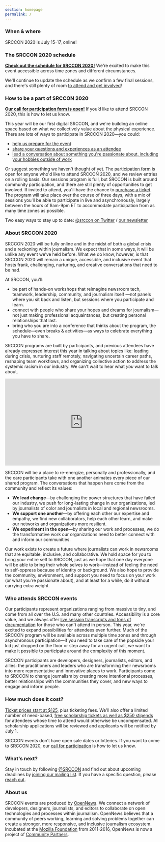 ```yaml
---
section: homepage
permalink: /
---
```


### When & where

SRCCON 2020 is July 15-17, online!

### The SRCCON 2020 schedule
**[Check out the schedule for SRCCON 2020!](/schedule)** We're excited to make this event accessible across time zones and different circumstances.

We'll continue to update the schedule as we confirm a few final sessions, and there's still plenty of room [to attend and get involved](/participation/form)!

### How to be a part of SRCCON 2020

**[Our call for participation form is open!](/participation/form)** If you’d like to attend SRCCON 2020, this is how to let us know.

This year will be our first digital SRCCON, and we're building an online space based on what we collectively value about the physical experience. There are lots of ways to participate in SRCCON 2020—you could:

* [help us prepare for the event](/volunteers/)
* [share your questions and experiences as an attendee](/attendees/)
* [lead a conversation about something you're passionate about, including your hobbies outside of work](mailto:erika@opennews.org)

Or suggest something we haven't thought of yet. The [participation form](/participation/form) is open for anyone who'd like to attend SRCCON 2020, and we review entries on a rolling basis. Our sessions program is full, but SRCCON is built around community participation, and there are still plenty of opportunities to get involved. If invited to attend, you'll have the chance to [purchase a ticket](/attendees/#tickets). The program will take place over the course of three days, with a mix of sessions you'll be able to participate in live and asynchronously, largely between the hours of 9am-9pm ET to accommodate participation from as many time zones as possible.

Two easy ways to stay up to date: [@srccon on Twitter](https://twitter.com/srccon) / [our newsletter](https://opennews.us5.list-manage.com/subscribe?u=71c95e9a43708843d2fdc1f09&id=996e9290cc)

### About SRCCON 2020

SRCCON 2020 will be fully online and in the midst of both a global crisis and a reckoning within journalism. We expect that in some ways, it will be unlike any event we’ve held before. What we do know, however, is that SRCCON 2020 will remain a unique, accessible, and inclusive event that hosts frank, challenging, nurturing, and creative conversations that need to be had.

At SRCCON, you'll:

* be part of hands-on workshops that reimagine newsroom tech, teamwork, leadership, community, and journalism itself —not panels where you sit back and listen, but sessions where you participate and learn.
* connect with people who share your hopes and dreams for journalism—not just making professional acquaintances, but creating personal relationships that last.
* bring who you are into a conference that thinks about the program, the schedule—even breaks & activities—as ways to celebrate everything you have to share.

SRCCON programs are built by participants, and previous attendees have already expressed interest this year in talking about topics like: leading during crisis, nurturing staff remotely, navigating uncertain career paths, reshaping team workflows, and organizing collective action to address the systemic racism in our industry. We can't wait to hear what _you_ want to talk about.

<style>.embed-container { position: relative; padding-bottom: 56.25%; height: 0; overflow: hidden; max-width: 100%; margin-bottom: 1em; } .embed-container iframe, .embed-container object, .embed-container embed { position: absolute; top: 0; left: 0; width: 100%; height: 100%; }</style><div class='embed-container'><iframe src='https://player.vimeo.com/video/180221748' frameborder='0' webkitAllowFullScreen mozallowfullscreen allowFullScreen></iframe></div>

SRCCON will be a place to re-energize, personally and professionally, and the care participants take with one another animates every piece of our shared program. The conversations that happen here come from the community and reflect its values:

* **We lead change**—by challenging the power structures that have failed our industry, we push for long-lasting change in our organizations, led by journalists of color and journalists in local and regional newsrooms.
* **We support one another**—by offering each other our expertise and empathy, we find new collaborators, help each other learn, and make our networks and organizations more resilient.
* **We experiment in the open**—by sharing our work and processes, we do the transformative work our organizations need to better connect with and inform our communities.

Our work exists to create a future where journalists can work in newsrooms that are equitable, inclusive, and collaborative. We hold space for you to bring your entire self to SRCCON, just as we hope that one day everyone will be able to bring their whole selves to work—instead of feeling the need to self-oppress because of identity or background. We also hope to provide the community, environment, and support you need to focus on your work (or what you're passionate about), and at least for a while, do it without carrying extra weight.

### Who attends SRCCON events

Our participants represent organizations ranging from massive to tiny, and come from all over the U.S. and many other countries. Accessibility is a core value, and we always offer [live session transcripts and tons of documentation](https://2019.srccon.org/documentation/) for those who can't attend in person. This year, we're excited to expand possibilities for attendees even further. Much of the SRCCON program will be available across multiple time zones and through asynchronous participation—if you need to take care of the popsicle your kid just dropped on the floor or step away for an urgent call, we want to make it possible to participate around the complexity of this moment.

SRCCON participants are developers, designers, journalists, editors, and allies: the practitioners and leaders who are transforming their newsrooms into more representative and innovative places to work. Participants come to SRCCON to change journalism by creating more intentional processes, better relationships with the communities they cover, and new ways to engage and inform people.

### How much does it cost?

[Ticket prices start at $125](/attendees/#tickets), plus ticketing fees. We'll also offer a limited number of need-based, [free scholarship tickets as well as $250 stipends](/scholarships) for attendees whose time to attend would otherwise be uncompensated. All scholarship applications will be reviewed and applicants will be notified by July 1.

SRCCON events don't have open sale dates or lotteries. If you want to come to SRCCON 2020, our [call for participation](/participation/form) is how to let us know.

### What's next?

Stay in touch by following [@SRCCON](https://twitter.com/srccon) and find out about upcoming deadlines by [joining our mailing list](http://eepurl.com/czSVTL). If you have a specific question, please [reach out](mailto:srccon@opennews.org).

### About us

SRCCON events are produced by [OpenNews](https://opennews.org). We connect a network of developers, designers, journalists, and editors to collaborate on open technologies and processes within journalism. OpenNews believes that a community of peers working, learning and solving problems together can create a stronger, more responsive, and inclusive journalism ecosystem. Incubated at the [Mozilla Foundation](https://www.mozilla.org/en-US/foundation/) from 2011-2016, OpenNews is now a project of [Community Partners](http://communitypartners.org/).
